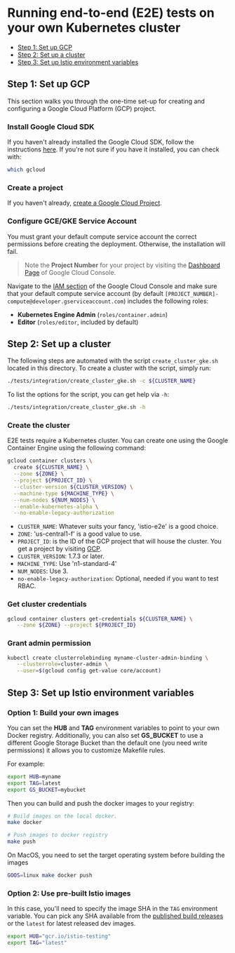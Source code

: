 # Running end-to-end (E2E) tests on your own Kubernetes cluster

* [Step 1: Set up GCP](#step-1-setup-gcp)
* [Step 2: Set up a cluster](#step-2-setup-a-cluster)
* [Step 3: Set up Istio environment variables](#step-3-setup-istio-environment-variables)

## Step 1: Set up GCP

This section walks you through the one-time set-up for creating and configuring a Google Cloud Platform (GCP) project.

### Install Google Cloud SDK

If you haven't already installed the Google Cloud SDK, follow the instructions [here](https://cloud.google.com/sdk/). If you're not
sure if you have it installed, you can check with:

```bash
which gcloud
```

### Create a project

If you haven't already, [create a Google Cloud Project](https://cloud.google.com/resource-manager/docs/creating-managing-projects).

### Configure GCE/GKE Service Account

You must grant your default compute service account the correct permissions before creating the deployment.
Otherwise, the installation will fail.

> Note the **Project Number** for your project by visiting the [Dashboard Page](https://console.cloud.google.com/homehttps://console.cloud.google.com/home) of Google Cloud Console.

Navigate to the [IAM section](https://console.cloud.google.com/permissions/projectpermissions)
of the Google Cloud Console and make sure that your default compute service account (by default
`[PROJECT_NUMBER]-compute@developer.gserviceaccount.com`) includes the following roles:

* **Kubernetes Engine Admin** (`roles/container.admin`)
* **Editor** (`roles/editor`, included by default)

## Step 2: Set up a cluster

The following steps are automated with the script `create_cluster_gke.sh` located in this directory. To create a cluster with the script, simply run:

```bash
./tests/integration/create_cluster_gke.sh -c ${CLUSTER_NAME}
```

To list the options for the script, you can get help via `-h`:

```bash
./tests/integration/create_cluster_gke.sh -h
```

### Create the cluster

E2E tests require a Kubernetes cluster. You can create one using the Google Container Engine using the following command:

```bash
gcloud container clusters \
  create ${CLUSTER_NAME} \
  --zone ${ZONE} \
  --project ${PROJECT_ID} \
  --cluster-version ${CLUSTER_VERSION} \
  --machine-type ${MACHINE_TYPE} \
  --num-nodes ${NUM_NODES} \
  --enable-kubernetes-alpha \
  --no-enable-legacy-authorization
 ```

* `CLUSTER_NAME`: Whatever suits your fancy, 'istio-e2e' is a good choice.
* `ZONE`: 'us-central1-f' is a good value to use.
* `PROJECT_ID`: is the ID of the GCP project that will house the cluster. You get a project by visiting [GCP](https://console.cloud.google.com).
* `CLUSTER_VERSION`: 1.7.3 or later.
* `MACHINE_TYPE`: Use 'n1-standard-4'
* `NUM_NODES`: Use 3.
* `no-enable-legacy-authorization`: Optional, needed if you want to test RBAC.

### Get cluster credentials

```bash
gcloud container clusters get-credentials ${CLUSTER_NAME} \
   --zone ${ZONE} --project ${PROJECT_ID}
```

### Grant admin permission

```bash
kubectl create clusterrolebinding myname-cluster-admin-binding \
   --clusterrole=cluster-admin \
   --user=$(gcloud config get-value core/account)
```

## Step 3: Set up Istio environment variables

### Option 1: Build your own images

You can set the **HUB** and **TAG** environment variables to point to your own Docker registry.
Additionally, you can also set **GS_BUCKET** to use a different Google Storage Bucket than the default one
(you need write permissions) it allows you to customize Makefile rules.

For example:

```bash
export HUB=myname
export TAG=latest
export GS_BUCKET=mybucket
```

Then you can build and push the docker images to your registry:

```bash
# Build images on the local docker.
make docker

# Push images to docker registry
make push
```

On MacOS, you need to set the target operating system before building the images

```bash
GOOS=linux make docker push
```

### Option 2: Use pre-built Istio images

In this case, you'll need to specify the image SHA in the `TAG` environment variable. You can pick any SHA available from the [published build releases](https://github.com/istio/istio/wiki/Dev%20Builds) or the `latest` for latest released dev images.

```bash
export HUB="gcr.io/istio-testing"
export TAG="latest"
```
